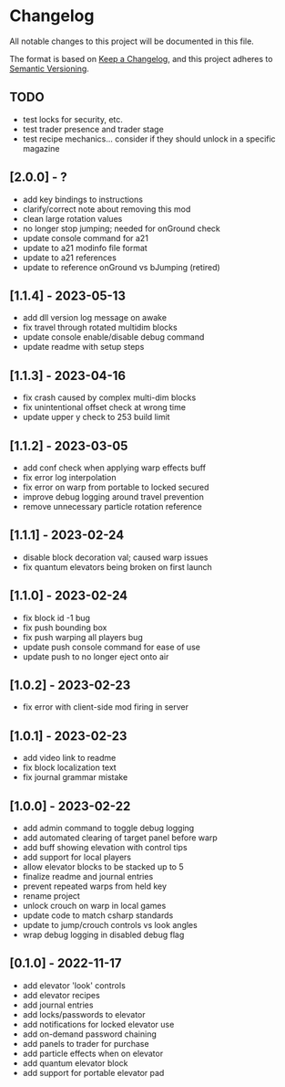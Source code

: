 # Changelog

All notable changes to this project will be documented in this file.

The format is based on [Keep a Changelog](https://keepachangelog.com/en/1.0.0/),
and this project adheres to [Semantic Versioning](https://semver.org/spec/v2.0.0.html).

## TODO

- test locks for security, etc.
- test trader presence and trader stage
- test recipe mechanics... consider if they should unlock in a specific magazine

## [2.0.0] - ?

- add key bindings to instructions
- clarify/correct note about removing this mod
- clean large rotation values
- no longer stop jumping; needed for onGround check
- update console command for a21
- update to a21 modinfo file format
- update to a21 references
- update to reference onGround vs bJumping (retired)

## [1.1.4] - 2023-05-13

- add dll version log message on awake
- fix travel through rotated multidim blocks
- update console enable/disable debug command
- update readme with setup steps

## [1.1.3] - 2023-04-16

- fix crash caused by complex multi-dim blocks
- fix unintentional offset check at wrong time
- update upper y check to 253 build limit

## [1.1.2] - 2023-03-05

- add conf check when applying warp effects buff
- fix error log interpolation
- fix error on warp from portable to locked secured
- improve debug logging around travel prevention
- remove unnecessary particle rotation reference

## [1.1.1] - 2023-02-24

- disable block decoration val; caused warp issues
- fix quantum elevators being broken on first launch

## [1.1.0] - 2023-02-24

- fix block id -1 bug
- fix push bounding box
- fix push warping all players bug
- update push console command for ease of use
- update push to no longer eject onto air

## [1.0.2] - 2023-02-23

- fix error with client-side mod firing in server

## [1.0.1] - 2023-02-23

- add video link to readme
- fix block localization text
- fix journal grammar mistake

## [1.0.0] - 2023-02-22

- add admin command to toggle debug logging
- add automated clearing of target panel before warp
- add buff showing elevation with control tips
- add support for local players
- allow elevator blocks to be stacked up to 5
- finalize readme and journal entries
- prevent repeated warps from held key
- rename project
- unlock crouch on warp in local games
- update code to match csharp standards
- update to jump/crouch controls vs look angles
- wrap debug logging in disabled debug flag

## [0.1.0] - 2022-11-17

- add elevator 'look' controls
- add elevator recipes
- add journal entries
- add locks/passwords to elevator
- add notifications for locked elevator use
- add on-demand password chaining
- add panels to trader for purchase
- add particle effects when on elevator
- add quantum elevator block
- add support for portable elevator pad
